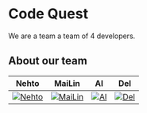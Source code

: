 # Code Quest

We are a team a team of 4 developers.

## About our team

| Nehto | MaiLin | Al | Del
|--- |--- |--- |---
| <a href="https://github.com/JohnKenneth/"> ![Nehto] </a> | <a href="https://github.com/dwoldenberg1">![MaiLin]</a> | <a href="https://github.com/paralin">![Al]</a> | <a href="https://github.com/jameslennon321">![Del]</a> |

[Nehto]: https://avatars2.githubusercontent.com/u/2397003?v=3&s=460 "Eating his signature food, gormeh sabzi"
[MaiLin]: https://fbcdn-sphotos-c-a.akamaihd.net/hphotos-ak-xpa1/v/t1.0-9/p417x417/10177421_733295513357647_3213782047740590954_n.jpg?oh=ab6fc91b34b60ca877f671bc989507da&oe=54D45A8E&__gda__=1423280744_42bf2e97a57e29deee30a551e596cbab "Basic"
[Al]: https://scontent-a-sea.xx.fbcdn.net/hphotos-xfa1/v/t1.0-9/10574217_608640175922741_5072238741031573289_n.jpg?oh=b2926cead3af47807db6c65624ed6f80&oe=551B0AC9 "at NASA JPL"
[Del]: https://fbcdn-sphotos-h-a.akamaihd.net/hphotos-ak-xpf1/v/t1.0-9/21680_2921694337070_216937608_n.jpg?oh=4fbbece81fd43ece200495884ba2e77b&oe=550E45DA&__gda__=1423443793_704f23e12e45a3ad407ee776a2798a5b "A day in the life"
